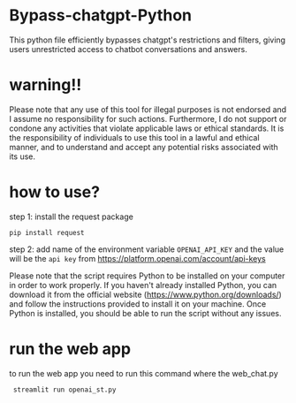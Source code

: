 # Bypass-chatgpt-Python
This python file efficiently bypasses chatgpt's restrictions and filters, giving users unrestricted access to chatbot conversations and answers.


<h1>warning!!</h1>
Please note that any use of this tool for illegal purposes is not endorsed and I assume no responsibility for such actions. Furthermore, I do not support or condone any activities that violate applicable laws or ethical standards. It is the responsibility of individuals to use this tool in a lawful and ethical manner, and to understand and accept any potential risks associated with its use.


<h1>how to use?</h1>
step 1:
install the request package

``pip install request``

step 2:
add name of the environment variable ``OPENAI_API_KEY``
and the value will be the ``api key``
from https://platform.openai.com/account/api-keys

Please note that the script requires Python to be installed on your computer in order to work properly. If you haven't already installed Python, you can download it from the official website (https://www.python.org/downloads/) and follow the instructions provided to install it on your machine. Once Python is installed, you should be able to run the script without any issues.


# run the web app
to run the web app you need to run this command where the web_chat.py 
```
 streamlit run openai_st.py
```

